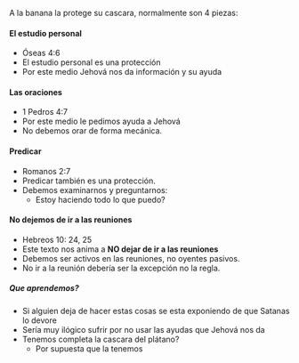A la banana la protege su cascara, normalmente son 4 piezas:

#### El estudio personal
- Óseas 4:6
- El estudio personal es una protección  
- Por este medio Jehová nos da información y su ayuda
#### Las oraciones
- 1 Pedros 4:7
- Por este medio le pedimos ayuda a Jehová
- No debemos orar de forma mecánica. 
#### Predicar
- Romanos 2:7
- Predicar también es una protección.
- Debemos examinarnos y preguntarnos: 
	- Estoy haciendo todo lo que puedo?
#### No dejemos de ir a las reuniones
- Hebreos 10: 24, 25
- Este texto nos anima a **NO dejar de ir a las reuniones**
- Debemos ser activos en las reuniones, no oyentes pasivos.
- No ir a la reunión debería ser la excepción no la regla.

##### Que aprendemos? 
- Si alguien deja de hacer estas cosas se esta exponiendo de que Satanas lo devore 
- Sería muy ilógico sufrir por no usar las ayudas que Jehová nos da
- Tenemos completa la cascara del plátano? 
	- Por supuesta que la tenemos
